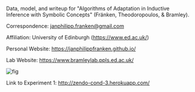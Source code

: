 Data, model, and writeup for "Algorithms of Adaptation in Inductive Inference with Symbolic Concepts" (Fränken, Theodoropoulos, & Bramley). 

Correspondence: janphilipp.franken@gmail.com

Affiliation: University of Edinburgh (https://www.ed.ac.uk/)

Personal Website: https://janphilippfranken.github.io/

Lab Website: https://www.bramleylab.ppls.ed.ac.uk/

![fig](writeup/doc_source/img/fig_1_zendo.pdf, "Optional title")

Link to Experiment 1: http://zendo-cond-3.herokuapp.com/




